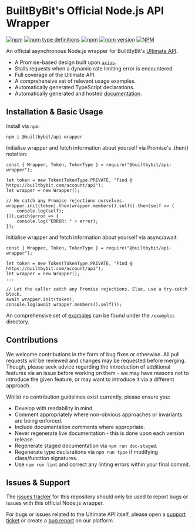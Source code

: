 # BuiltByBit's Official Node.js API Wrapper

[![npm](https://img.shields.io/npm/v/@builtbybit/api-wrapper)](https://www.npmjs.com/package/@builtbybit/api-wrapper)
[![npm type definitions](https://img.shields.io/npm/types/@builtbybit/api-wrapper)](https://github.com/BuiltByBit/js-api-wrapper/tree/main/types)
[![npm](https://img.shields.io/npm/dt/@builtbybit/api-wrapper)](https://www.npmjs.com/package/@builtbybit/api-wrapper)
[![npm version](https://img.shields.io/badge/docs-passing-brightgreen)](https://builtbybit.github.io/js-api-wrapper/live/)
[![NPM](https://img.shields.io/npm/l/@builtbybit/api-wrapper)](https://github.com/Majored/@builtbybit/api-wrapper/blob/main/LICENSE)

An official asynchronous Node.js wrapper for BuiltByBit's [Ultimate API](https://builtbybit.com/wiki/ultimate-api/).

- A Promise-based design built upon [`axios`](https://www.npmjs.com/package/axios).
- Stalls requests when a dynamic rate limiting error is encountered.
- Full coverage of the Ultimate API.
- A comprehensive set of relevant usage examples.
- Automatically generated TypeScript declarations.
- Automatically generated and hosted [documentation](https://builtbybit.github.io/js-api-wrapper/live/).

## Installation & Basic Usage

Install via `npm`:

```
npm i @builtbybit/api-wrapper
```

Initialise wrapper and fetch information about yourself via Promise's .then() notation:

```JS
const { Wrapper, Token, TokenType } = require("@builtbybit/api-wrapper");

let token = new Token(TokenType.PRIVATE, "Find @ https://builtbybit.com/account/api");
let wrapper = new Wrapper();

// We catch any Promise rejections ourselves.
wrapper.init(token).then(wrapper.members().self().then(self => {
    console.log(self);
})).catch(error => {
    console.log("ERROR: " + error);
});
```

Initialise wrapper and fetch information about yourself via async/await:

```JS
const { Wrapper, Token, TokenType } = require("@builtbybit/api-wrapper");

let token = new Token(TokenType.PRIVATE, "Find @ https://builtbybit.com/account/api");
let wrapper = new Wrapper();
...

// Let the caller catch any Promise rejections. Else, use a try-catch block.
await wrapper.init(token);
console.log(await wrapper.members().self());
```

An comprehensive set of [examples](https://github.com/BuiltByBit/js-api-wrapper/tree/main/examples) can be found under the `/examples` directory.

## Contributions

We welcome contributions in the form of bug fixes or otherwise. All pull requests will be reviewed and changes may be requested before merging. Though, please seek advice regarding the introduction of additional features via an issue before working on them - we may have reasons not to introduce the given feature, or may want to introduce it via a different approach.

Whilst no contribution guidelines exist currently, please ensure you:
- Develop with readability in mind.
- Comment appropriately where non-obvious approaches or invariants are being enforced.
- Include documentation comments where appropriate.
- Never regenerate live documentation - this is done upon each version release.
- Regenerate staged documentation via `npm run doc-staged`.
- Regenerate type declarations via `npm run type` if modifying class/function signatures.
- Use `npm run lint` and correct any linting errors within your final commit.

## Issues & Support

The [issues tracker](https://github.com/BuiltByBit/js-api-wrapper/issues) for this repository should only be used to report bugs or issues with this official Node.js wrapper.

For bugs or issues related to the Ultimate API itself, please open a [support ticket](https://builtbybit.com/tickets/new) or create a [bug report](https://builtbybit.com/suggestions/create-thread) on our platform.
